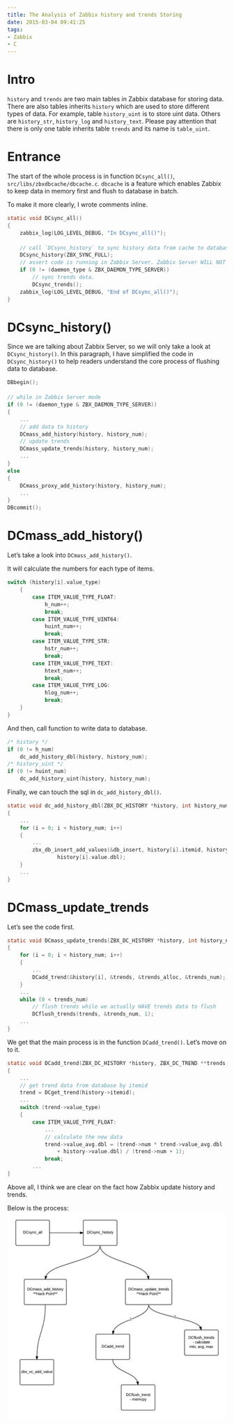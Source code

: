 ```yaml
---
title: The Analysis of Zabbix history and trends Storing
date: 2015-03-04 09:41:25
tags:
- Zabbix
- C
---
```


# Intro

`history` and `trends` are two main tables in Zabbix database for storing data. There are also tables inherits `history` which are used to store different types of data. For example, table `history_uint` is to store uint data. Others are `history_str`, `history_log` and `history_text`. Please pay attention that there is only one table inherits table `trends` and its name is `table_uint`.

# Entrance

The start of the whole process is in function `DCsync_all()`, `src/libs/zbxdbcache/dbcache.c`. `dbcache` is a feature which enables Zabbix to keep data in memory first and flush to database in batch.

To make it more clearly, I wrote comments inline.

``` c
static void	DCsync_all()
{
	zabbix_log(LOG_LEVEL_DEBUG, "In DCsync_all()");
	
	// call `DCsync_history` to sync history data from cache to database
	DCsync_history(ZBX_SYNC_FULL);
	// assert code is running in Zabbix Server. Zabbix Server WILL NOT run codes below
	if (0 != (daemon_type & ZBX_DAEMON_TYPE_SERVER))
		// sync trends data. 
		DCsync_trends();
	zabbix_log(LOG_LEVEL_DEBUG, "End of DCsync_all()");
}
```
# DCsync_history()

Since we are talking about Zabbix Server, so we will only take a look at `DCsync_history()`. In this paragraph, I have simplified the code in `DCsync_history()` to help readers understand the core process of flushing data to database.

``` c
DBbegin();
	
// while in Zabbix Server mode
if (0 != (daemon_type & ZBX_DAEMON_TYPE_SERVER))
{
	...
	// add data to history
	DCmass_add_history(history, history_num);
	// update trends
	DCmass_update_trends(history, history_num);
	...		
}
else
{
	DCmass_proxy_add_history(history, history_num);
	...
}
DBcommit();
```

# DCmass_add_history()

Let’s take a look into `DCmass_add_history()`.

It will calculate the numbers for each type of items.

``` c
switch (history[i].value_type)
	{
		case ITEM_VALUE_TYPE_FLOAT:
			h_num++;
			break;
		case ITEM_VALUE_TYPE_UINT64:
			huint_num++;
			break;
		case ITEM_VALUE_TYPE_STR:
			hstr_num++;
			break;
		case ITEM_VALUE_TYPE_TEXT:
			htext_num++;
			break;
		case ITEM_VALUE_TYPE_LOG:
			hlog_num++;
			break;
	}
}
```

And then, call function to write data to database.

``` c
/* history */
if (0 != h_num)
	dc_add_history_dbl(history, history_num);
/* history_uint */
if (0 != huint_num)
	dc_add_history_uint(history, history_num);
```

Finally, we can touch the sql in `dc_add_history_dbl()`.

``` c
static void	dc_add_history_dbl(ZBX_DC_HISTORY *history, int history_num)
{
	...
	for (i = 0; i < history_num; i++)
	{
		...
		zbx_db_insert_add_values(&db_insert, history[i].itemid, history[i].ts.sec, history[i].ts.ns,
				history[i].value.dbl);
	}
	...
}
```

# DCmass_update_trends

Let’s see the code first.

``` c
static void	DCmass_update_trends(ZBX_DC_HISTORY *history, int history_num)
{
	for (i = 0; i < history_num; i++)
	{
		...
		DCadd_trend(&history[i], &trends, &trends_alloc, &trends_num);
	}
	...
	while (0 < trends_num)
		// flush trends while we actually HAVE trends data to flush
		DCflush_trends(trends, &trends_num, 1);
	...
}
```

We get that the main process is in the function `DCadd_trend()`. Let’s move on to it.

``` c
static void	DCadd_trend(ZBX_DC_HISTORY *history, ZBX_DC_TREND **trends, int *trends_alloc, int *trends_num)
{
	...
	// get trend data from database by itemid
	trend = DCget_trend(history->itemid);
	...
	switch (trend->value_type)
	{
		case ITEM_VALUE_TYPE_FLOAT:
			...
			// calculate the new data
			trend->value_avg.dbl = (trend->num * trend->value_avg.dbl
				+ history->value.dbl) / (trend->num + 1);
			break;
		...
}
```

Above all, I think we are clear on the fact how Zabbix update history and trends.

Below is the process:
![Alt text](/images/zabbix_history_trends.jpg)



